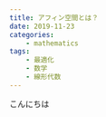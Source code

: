 ```yaml
---
title: アフィン空間とは？
date: 2019-11-23
categories:
    - mathematics
tags:
    - 最適化
    - 数学
    - 線形代数
---
```


こんにちは